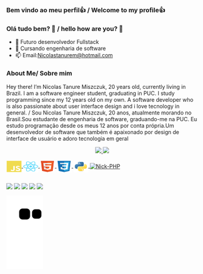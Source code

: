 ### Bem vindo ao meu  perfil👍 / Welcome to my profile👍
### Olá tudo bem? 👋 / hello how are you? 👋

- 🔭 Futuro desenvolvedor Fullstack
- 🌱 Cursando engenharia de software
- 📫 Email:Nicolastanurem@hotmail.com

### About Me/ Sobre mim
Hey there! I’m Nicolas Tanure Miszczuk, 20 years old, currently living in Brazil.
I am a software engineer student, graduating in PUC. I study programming since my 12 years old on my own.
A software developer who is also passionate about user interface design and i love tecnology in general.
/ Sou Nicolas Tanure Miszczuk, 20 anos, atualmente morando no Brasil.Sou estudante de engenharia de software, graduando-me na PUC. Eu estudo programação desde os meus 12 anos por conta própria.Um desenvolvedor de software que também é apaixonado por design de interface de usuário e adoro tecnologia em geral

<div align="center">
  <a href="https://github.com/NicolasTanure">
  <img height="180em" src="https://github-readme-stats.vercel.app/api?username=NicolasTanure&show_icons=true&theme=dark&include_all_commits=true&count_private=true"/>
  <img height="180em" src="https://github-readme-stats.vercel.app/api/top-langs/?username=NicolasTanure&layout=compact&langs_count=7&theme=dark"/>
</div>

  <div style="display: inline_block"><br>
  <img align="center" alt="Nick-Js" height="30" width="40" src="https://raw.githubusercontent.com/devicons/devicon/master/icons/javascript/javascript-plain.svg">
  <img align="center" alt="Nick-React" height="30" width="40" src="https://raw.githubusercontent.com/devicons/devicon/master/icons/react/react-original.svg">
  <img align="center" alt="Nick-HTML" height="30" width="40" src="https://raw.githubusercontent.com/devicons/devicon/master/icons/html5/html5-original.svg">
  <img align="center" alt="Nick-CSS" height="30" width="40" src="https://raw.githubusercontent.com/devicons/devicon/master/icons/css3/css3-original.svg">
  <img align="center" alt="Nick-Python" height="30" width="40" src="https://raw.githubusercontent.com/devicons/devicon/master/icons/python/python-original.svg">
  <img align="center" alt="Nick-PHP" height="30" width="40" src="https://img.shields.io/badge/PHP-777BB4?style=for-the-badge&logo=php&logoColor=white">
  
</div>
  
  ##
  <div> 
  
  <a href="https://instagram.com/nicolas_tanure01" target="_blank"><img src="https://img.shields.io/badge/-Instagram-%23E4405F?style=for-the-badge&logo=instagram&logoColor=white" target="_blank"></a>
 	<a href="https://www.twitch.tv/Pesicotapa" target="_blank"><img src="https://img.shields.io/badge/Twitch-9146FF?style=for-the-badge&logo=twitch&logoColor=white" target="_blank"></a>
 <a href="https://discord.gg/wagxzStdcR" target="_blank"><img src="https://img.shields.io/badge/Discord-7289DA?style=for-the-badge&logo=discord&logoColor=white" target="_blank"></a> 
  <a href = "mailto:nickinhogamer@gmail.com"><img src="https://img.shields.io/badge/-Gmail-%23333?style=for-the-badge&logo=gmail&logoColor=white" target="_blank"></a>
  <a href="link do meu linkedin" target="_blank"><img src="https://img.shields.io/badge/-LinkedIn-%230077B5?style=for-the-badge&logo=linkedin&logoColor=white" target="_blank"></a> 
 
  ![Snake animation](https://github.com/rafaballerini/rafaballerini/blob/output/github-contribution-grid-snake.svg)
 
</div>
